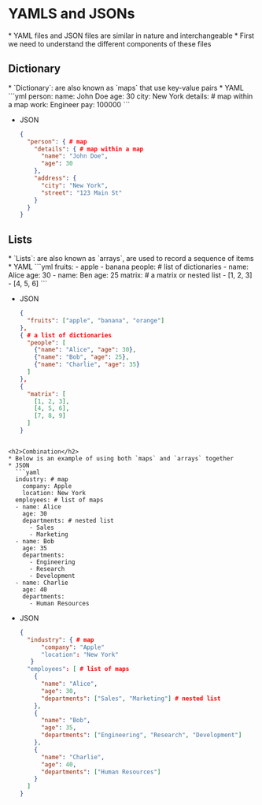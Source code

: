 <h1>YAMLS and JSONs</h1>
* YAML files and JSON files are similar in nature and interchangeable
* First we need to understand the different components of these files

<h2>Dictionary</h2>
* `Dictionary`: are also known as `maps` that use key-value pairs
* YAML
  ```yml
  person:
    name: John Doe
    age: 30
    city: New York
    details: # map within a map
      work: Engineer
      pay: 100000
  ```

* JSON
  ```json
  {
    "person": { # map
      "details": { # map within a map
        "name": "John Doe",
        "age": 30
      },
      "address": {
        "city": "New York",
        "street": "123 Main St"
      }
    }
  }
  ```

<h2>Lists</h2>
* `Lists`: are also known as `arrays`, are used to record a sequence of items
* YAML
  ```yml
  fruits:
  - apple
  - banana
  people: # list of dictionaries
  - name: Alice
    age: 30
  - name: Ben
    age: 25
  matrix: # a matrix or nested list
  - [1, 2, 3]
  - [4, 5, 6]
  ```

* JSON
  ```json
  {
    "fruits": ["apple", "banana", "orange"]
  },
  { # a list of dictionaries
    "people": [
      {"name": "Alice", "age": 30},
      {"name": "Bob", "age": 25},
      {"name": "Charlie", "age": 35}
    ]
  },
  {
    "matrix": [
      [1, 2, 3],
      [4, 5, 6],
      [7, 8, 9]
    ]
  }
```

<h2>Combination</h2>
* Below is an example of using both `maps` and `arrays` together
* JSON
  ```yaml
  industry: # map
    company: Apple
    location: New York
  employees: # list of maps
  - name: Alice 
    age: 30
    departments: # nested list
      - Sales
      - Marketing
  - name: Bob
    age: 35
    departments:
      - Engineering
      - Research
      - Development
  - name: Charlie
    age: 40
    departments:
      - Human Resources
```

* JSON
  ```json
  {
    "industry": { # map
        "company": "Apple"
        "location": "New York"
     }
    "employees": [ # list of maps
      {
        "name": "Alice",
        "age": 30,
        "departments": ["Sales", "Marketing"] # nested list
      },
      {
        "name": "Bob",
        "age": 35,
        "departments": ["Engineering", "Research", "Development"]
      },
      {
        "name": "Charlie",
        "age": 40,
        "departments": ["Human Resources"]
      }
    ]
  }
```

